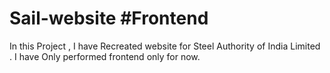 # Sail-website #Frontend
In this Project , I have Recreated website for Steel Authority of India Limited . I have Only performed frontend only for now.
